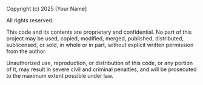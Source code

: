 Copyright (c) 2025 [Your Name]

All rights reserved.

This code and its contents are proprietary and confidential. No part of this project may be used, copied, modified, merged, published, distributed, sublicensed, or sold, in whole or in part, without explicit written permission from the author.

Unauthorized use, reproduction, or distribution of this code, or any portion of it, may result in severe civil and criminal penalties, and will be prosecuted to the maximum extent possible under law.
